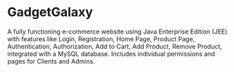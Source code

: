 # GadgetGalaxy
A fully functioning e-commerce website using Java Enterprise Edition (JEE) with features like Login, Registration, Home Page, Product Page, Authentication, Authorization, Add to Cart, Add Product, Remove Product, integrated with a MySQL database. Includes individual permissions and pages for Clients and Admins.
